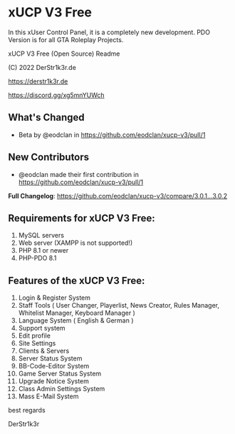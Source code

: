 # xUCP V3 Free
 In this xUser Control Panel, it is a completely new development. PDO Version is for all GTA Roleplay Projects.
 
xUCP V3 Free (Open Source) Readme

(C) 2022 DerStr1k3r.de

https://derstr1k3r.de

https://discord.gg/xg5mnYUWch

## What's Changed
* Beta by @eodclan in https://github.com/eodclan/xucp-v3/pull/1

## New Contributors
* @eodclan made their first contribution in https://github.com/eodclan/xucp-v3/pull/1

**Full Changelog**: https://github.com/eodclan/xucp-v3/compare/3.0.1...3.0.2

## Requirements for xUCP V3 Free:

  1. MySQL servers
  2. Web server (XAMPP is not supported!)
  3. PHP 8.1 or newer
  4. PHP-PDO 8.1

## Features of the xUCP V3 Free:

  1. Login & Register System
  2. Staff Tools ( User Changer, Playerlist, News Creator, Rules Manager, Whitelist Manager, Keyboard Manager )
  3. Language System ( English & German )
  4. Support system
  5. Edit profile
  6. Site Settings
  7. Clients & Servers
  8. Server Status System
  9. BB-Code-Editor System
 10. Game Server Status System
 11. Upgrade Notice System
 12. Class Admin Settings System
 13. Mass E-Mail System


best regards

DerStr1k3r
